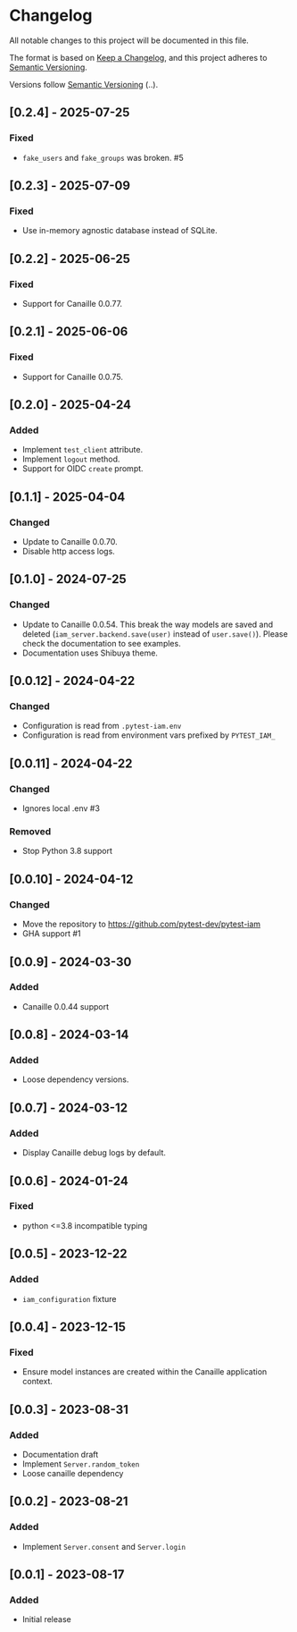 # Changelog

All notable changes to this project will be documented in this file.

The format is based on [Keep a Changelog](https://keepachangelog.com/en/1.0.0/),
and this project adheres to [Semantic Versioning](https://semver.org/spec/v2.0.0.html).

Versions follow [Semantic Versioning](https://semver.org/>) (<major>.<minor>.<patch>).

## [0.2.4] - 2025-07-25

### Fixed

- ``fake_users`` and ``fake_groups`` was broken. #5

## [0.2.3] - 2025-07-09

### Fixed

- Use in-memory agnostic database instead of SQLite.

## [0.2.2] - 2025-06-25

### Fixed

- Support for Canaille 0.0.77.

## [0.2.1] - 2025-06-06

### Fixed

- Support for Canaille 0.0.75.

## [0.2.0] - 2025-04-24

### Added

- Implement `test_client` attribute.
- Implement `logout` method.
- Support for OIDC `create` prompt.

## [0.1.1] - 2025-04-04

### Changed

- Update to Canaille 0.0.70.
- Disable http access logs.

## [0.1.0] - 2024-07-25

### Changed

- Update to Canaille 0.0.54. This break the way models are saved and deleted (`iam_server.backend.save(user)` instead of `user.save()`).
  Please check the documentation to see examples.
- Documentation uses Shibuya theme.

## [0.0.12] - 2024-04-22

### Changed

- Configuration is read from `.pytest-iam.env`
- Configuration is read from environment vars prefixed by `PYTEST_IAM_`

## [0.0.11] - 2024-04-22

### Changed

- Ignores local .env #3

### Removed

- Stop Python 3.8 support

## [0.0.10] - 2024-04-12

### Changed

- Move the repository to https://github.com/pytest-dev/pytest-iam
- GHA support #1

## [0.0.9] - 2024-03-30

### Added

- Canaille 0.0.44 support

## [0.0.8] - 2024-03-14

### Added

- Loose dependency versions.

## [0.0.7] - 2024-03-12

### Added

- Display Canaille debug logs by default.

## [0.0.6] - 2024-01-24

### Fixed

- python <=3.8 incompatible typing

## [0.0.5] - 2023-12-22

### Added

- `iam_configuration` fixture

## [0.0.4] - 2023-12-15

### Fixed

- Ensure model instances are created within the Canaille application context.

## [0.0.3] - 2023-08-31

### Added

- Documentation draft
- Implement `Server.random_token`
- Loose canaille dependency

## [0.0.2] - 2023-08-21

### Added

- Implement `Server.consent` and `Server.login`

## [0.0.1] - 2023-08-17

### Added

- Initial release
